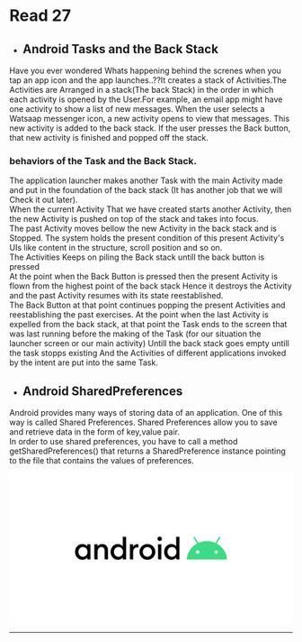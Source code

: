# Read 27

* ## Android Tasks and the Back Stack<br/>
Have you ever wondered Whats happening behind the screnes when you tap an app icon and the app launches..??It creates a stack of Activities.The Activities are Arranged in a stack(The back Stack) in the order in which each activity is opened by the User.For example, an email app might have one activity to show a list of new messages. When the user selects a Watsaap messenger icon, a new activity opens to view that messages. This new activity is added to the back stack. If the user presses the Back button, that new activity is finished and popped off the stack.<br/>
### behaviors of the Task and the Back Stack.<br/>
The application launcher makes another Task with the main Activity made and put in the foundation of the back stack (It has another job that we will Check it out later).<br/>
When the current Activity That we have created starts another Activity, then the new Activity is pushed on top of the stack and takes into focus.<br/>
The past Activity moves bellow the new Activity in the back stack and is Stopped. The system holds the present condition of this present Activity's UIs like content in the structure, scroll position and so on.<br/>
The Activities Keeps on piling the Back stack untill the back button is pressed<br/>
At the point when the Back Button is pressed then the present Activity is flown from the highest point of the back stack Hence it destroys the Activity and the past Activity resumes with its state reestablished.<br/>
The Back Button at that point continues popping the present Activities and reestablishing the past exercises. At the point when the last Activity is expelled from the back stack, at that point the Task ends to the screen that was last running before the making of the Task (for our situation the launcher screen or our main activity) Untill the back stack goes empty untill the task stopps existing And the Activities of different applications invoked by the intent are put into the same Task.<br/>

* ## Android SharedPreferences<br/>
Android provides many ways of storing data of an application. One of this way is called Shared Preferences. Shared Preferences allow you to save and retrieve data in the form of key,value pair.<br/>
In order to use shared preferences, you have to call a method getSharedPreferences() that returns a SharedPreference instance pointing to the file that contains the values of preferences.<br/>

![Image](img/android.jpg)

---
